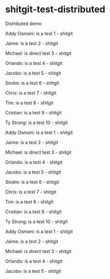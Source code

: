 # shitgit-test-distributed
Distributed demo

Addy Osmani: is a test 1 - shitgit

Jaime: is a test 2 - shitgit

Michael: is direct test 3 - shitgit

Orlando: is a test 4 - shitgit

Jacobo: is a test 5 - shitgit

Sindre: is a test 6 - shitgit

Chris: is a test 7 - shitgit

Tim: is a test 8 - shitgit

Cristian: is a test 9 - shitgit

Ty Strong: is a test 10 - shitgit

Addy Osmani: is a test 1 - shitgit

Jaime: is a test 2 - shitgit

Michael: is direct test 3 - shitgit

Orlando: is a test 4 - shitgit

Jacobo: is a test 5 - shitgit

Sindre: is a test 6 - shitgit

Chris: is a test 7 - shitgit

Tim: is a test 8 - shitgit

Cristian: is a test 9 - shitgit

Ty Strong: is a test 10 - shitgit

Addy Osmani: is a test 1 - shitgit

Jaime: is a test 2 - shitgit

Michael: is direct test 3 - shitgit

Orlando: is a test 4 - shitgit

Jacobo: is a test 5 - shitgit
